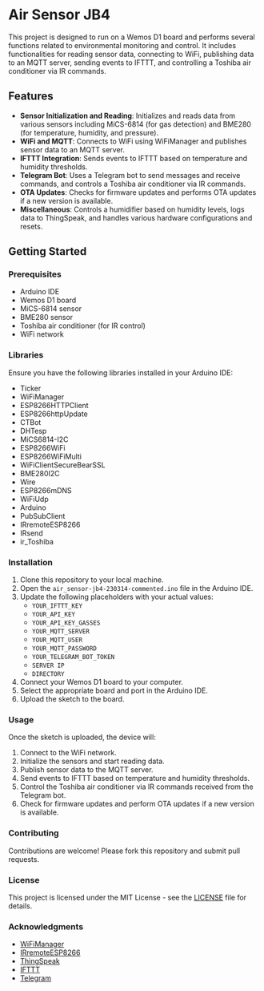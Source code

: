 # Air Sensor JB4

This project is designed to run on a Wemos D1 board and performs several functions related to environmental monitoring and control. It includes functionalities for reading sensor data, connecting to WiFi, publishing data to an MQTT server, sending events to IFTTT, and controlling a Toshiba air conditioner via IR commands.

## Features

- **Sensor Initialization and Reading**: Initializes and reads data from various sensors including MiCS-6814 (for gas detection) and BME280 (for temperature, humidity, and pressure).
- **WiFi and MQTT**: Connects to WiFi using WiFiManager and publishes sensor data to an MQTT server.
- **IFTTT Integration**: Sends events to IFTTT based on temperature and humidity thresholds.
- **Telegram Bot**: Uses a Telegram bot to send messages and receive commands, and controls a Toshiba air conditioner via IR commands.
- **OTA Updates**: Checks for firmware updates and performs OTA updates if a new version is available.
- **Miscellaneous**: Controls a humidifier based on humidity levels, logs data to ThingSpeak, and handles various hardware configurations and resets.

## Getting Started

### Prerequisites

- Arduino IDE
- Wemos D1 board
- MiCS-6814 sensor
- BME280 sensor
- Toshiba air conditioner (for IR control)
- WiFi network

### Libraries

Ensure you have the following libraries installed in your Arduino IDE:

- Ticker
- WiFiManager
- ESP8266HTTPClient
- ESP8266httpUpdate
- CTBot
- DHTesp
- MiCS6814-I2C
- ESP8266WiFi
- ESP8266WiFiMulti
- WiFiClientSecureBearSSL
- BME280I2C
- Wire
- ESP8266mDNS
- WiFiUdp
- Arduino
- PubSubClient
- IRremoteESP8266
- IRsend
- ir_Toshiba

### Installation

1. Clone this repository to your local machine.
2. Open the `air_sensor-jb4-230314-commented.ino` file in the Arduino IDE.
3. Update the following placeholders with your actual values:
   - `YOUR_IFTTT_KEY`
   - `YOUR_API_KEY`
   - `YOUR_API_KEY_GASSES`
   - `YOUR_MQTT_SERVER`
   - `YOUR_MQTT_USER`
   - `YOUR_MQTT_PASSWORD`
   - `YOUR_TELEGRAM_BOT_TOKEN`
   - `SERVER IP`
   - `DIRECTORY`
4. Connect your Wemos D1 board to your computer.
5. Select the appropriate board and port in the Arduino IDE.
6. Upload the sketch to the board.

### Usage

Once the sketch is uploaded, the device will:

1. Connect to the WiFi network.
2. Initialize the sensors and start reading data.
3. Publish sensor data to the MQTT server.
4. Send events to IFTTT based on temperature and humidity thresholds.
5. Control the Toshiba air conditioner via IR commands received from the Telegram bot.
6. Check for firmware updates and perform OTA updates if a new version is available.

### Contributing

Contributions are welcome! Please fork this repository and submit pull requests.

### License

This project is licensed under the MIT License - see the [LICENSE](LICENSE) file for details.

### Acknowledgments

- [WiFiManager](https://github.com/tzapu/WiFiManager)
- [IRremoteESP8266](https://github.com/crankyoldgit/IRremoteESP8266)
- [ThingSpeak](https://thingspeak.com/)
- [IFTTT](https://ifttt.com/)
- [Telegram](https://telegram.org/)
